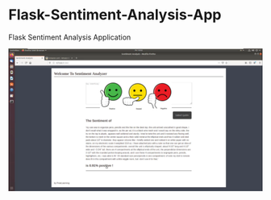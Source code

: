 # Flask-Sentiment-Analysis-App
Flask Sentiment Analysis Application

![app](https://github.com/J-Mourad/Flask-Sentiment-Analysis-App/blob/master/Building%20a%20Sentiment%20Analysys%20Flask%20App%20using%20nltk.png)
